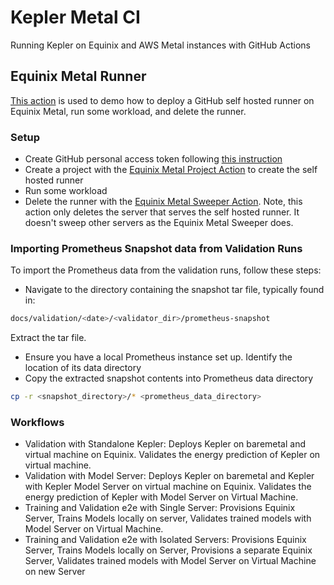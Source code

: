 # Kepler Metal CI

Running Kepler on Equinix and AWS Metal instances with GitHub Actions

## Equinix Metal Runner

[This action](.github/workflows/equinix_metal_flow.yml) is used to demo how to deploy a GitHub self hosted runner on Equinix Metal, run some workload, and delete the runner.

### Setup

- Create GitHub personal access token following [this instruction](https://docs.github.com/en/rest/actions/self-hosted-runners?apiVersion=2022-11-28#create-configuration-for-a-just-in-time-runner-for-an-organization)
- Create a project with the [Equinix Metal Project Action](https://github.com/equinix-labs/metal-runner-action) to create the self hosted runner
- Run some workload
- Delete the runner with the [Equinix Metal Sweeper Action](https://github.com/sustainable-computing-io/metal-sweeper-action). Note, this action only deletes the server that serves the self hosted runner. It doesn't sweep other servers as the Equinix Metal Sweeper does.

### Importing Prometheus Snapshot data from Validation Runs

To import the Prometheus data from the validation runs, follow these steps:

- Navigate to the directory containing the snapshot tar file, typically found in:

```bash
docs/validation/<date>/<validator_dir>/prometheus-snapshot
```

Extract the tar file.

- Ensure you have a local Prometheus instance set up. Identify the location of its data directory
- Copy the extracted snapshot contents into Prometheus data directory

```bash
cp -r <snapshot_directory>/* <prometheus_data_directory>
```

### Workflows

- Validation with Standalone Kepler: Deploys Kepler on baremetal and virtual machine on Equinix. Validates the energy prediction of Kepler on virtual machine.
- Validation with Model Server: Deploys Kepler on baremetal and Kepler with Kepler Model Server on virtual machine on Equinix. Validates the energy prediction of Kepler with Model Server on Virtual Machine.
- Training and Validation e2e with Single Server: Provisions Equinix Server, Trains Models locally on server, Validates trained models with Model Server on Virtual Machine.
- Training and Validation e2e with Isolated Servers: Provisions Equinix Server, Trains Models locally on Server, Provisions a separate Equinix Server, Validates trained models with Model Server on Virtual Machine on new Server

